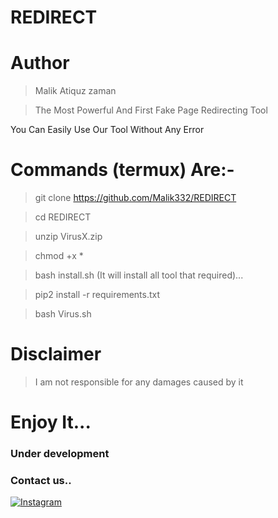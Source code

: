 # REDIRECT
# Author
> Malik Atiquz zaman

>The Most Powerful And First Fake Page Redirecting Tool

You Can Easily Use Our Tool Without Any Error

# Commands (termux) Are:-

>git clone https://github.com/Malik332/REDIRECT

>cd REDIRECT

>unzip VirusX.zip

>chmod +x *

>bash install.sh (It will install all tool that required)...

>pip2 install -r requirements.txt

>bash Virus.sh
# Disclaimer
> I am not responsible for any damages caused by it


# Enjoy It...



### Under development

### Contact us..
[![Instagram](https://img.shields.io/badge/Instagram-malik__atiquz__.zaman-blue)](www.instagram.com/malik_atiquz_.zaman)


